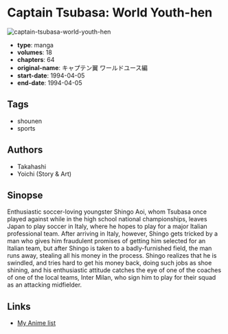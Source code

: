 # Captain Tsubasa: World Youth-hen

![captain-tsubasa-world-youth-hen](https://cdn.myanimelist.net/images/manga/5/29151.jpg)

-   **type**: manga
-   **volumes**: 18
-   **chapters**: 64
-   **original-name**: キャプテン翼 ワールドユース編
-   **start-date**: 1994-04-05
-   **end-date**: 1994-04-05

## Tags

-   shounen
-   sports

## Authors

-   Takahashi
-   Yoichi (Story & Art)

## Sinopse

Enthusiastic soccer-loving youngster Shingo Aoi, whom Tsubasa once played against while in the high school national championships, leaves Japan to play soccer in Italy, where he hopes to play for a major Italian professional team. After arriving in Italy, however, Shingo gets tricked by a man who gives him fraudulent promises of getting him selected for an Italian team, but after Shingo is taken to a badly-furnished field, the man runs away, stealing all his money in the process. Shingo realizes that he is swindled, and tries hard to get his money back, doing such jobs as shoe shining, and his enthusiastic attitude catches the eye of one of the coaches of one of the local teams, Inter Milan, who sign him to play for their squad as an attacking midfielder.

## Links

-   [My Anime list](https://myanimelist.net/manga/1790/Captain_Tsubasa__World_Youth-hen)
